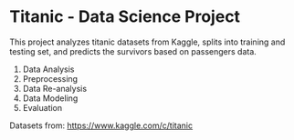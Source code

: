 # Titanic - Data Science Project

This project analyzes titanic datasets from Kaggle, splits into training and testing set, and predicts the survivors based on passengers data.
1. Data Analysis
2. Preprocessing
3. Data Re-analysis
4. Data Modeling
5. Evaluation

Datasets from: https://www.kaggle.com/c/titanic
